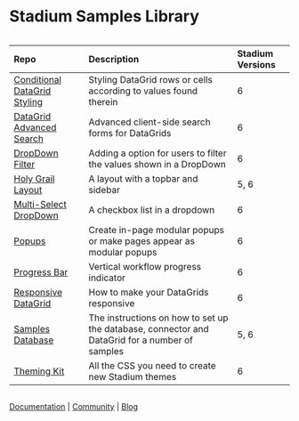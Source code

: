 
<div class="mydocy" style="display: flex; flex-direction: column;">
<h1>Stadium Samples Library</h1> 

| Repo | Description | Stadium Versions |
| :--------------------------------------------------------------------------------- | :------------------------------------------------------------------------------------------------------------------------------------------------ | :------------ |
| [Conditional DataGrid Styling](https://github.com/stadium-software/conditional-datagrid-styling) | Styling DataGrid rows or cells according to values found therein | 6 |
| [DataGrid Advanced Search](https://github.com/stadium-software/datagrid-advanced-search) | Advanced client-side search forms for DataGrids | 6 |
| [DropDown Filter](https://github.com/stadium-software/dropdown-filter) | Adding a option for users to filter the values shown in a DropDown | 6 |
| [Holy Grail Layout](https://github.com/stadium-software/holy-grail-layout) | A layout with a topbar and sidebar | 5, 6 |
| [Multi-Select DropDown](https://github.com/stadium-software/multi-select-dropdown) | A checkbox list in a dropdown | 6 |
| [Popups](https://github.com/stadium-software/popups) | Create in-page modular popups or make pages appear as modular popups | 6 |
| [Progress Bar](https://github.com/stadium-software/progress-bar) | Vertical workflow progress indicator | 6 |
| [Responsive DataGrid](https://github.com/stadium-software/responsive-datagrid) | How to make your DataGrids responsive | 6 |
| [Samples Database](https://github.com/stadium-software/samples-database) | The instructions on how to set up the database, connector and DataGrid for a number of samples | 5, 6 |
| [Theming Kit](https://github.com/stadium-software/theming-kit) | All the CSS you need to create new Stadium themes | 6 |

[Documentation](https://stadium.software/docs/?utm=gh) | [Community](https://community.stadium.software/community?utm=gh) | [Blog](https://stadium.software/blog/?utm=gh)
</div>
